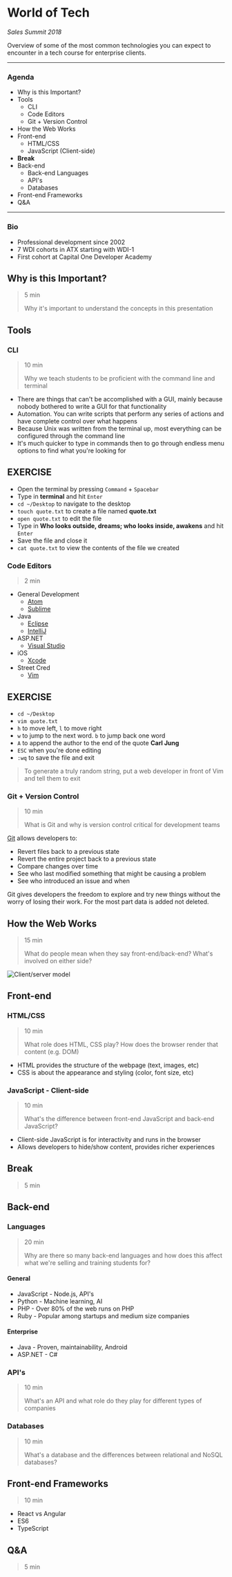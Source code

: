 # World of Tech

*Sales Summit 2018*

Overview of some of the most common technologies you can expect to encounter in a tech course for enterprise clients.

--- 

### Agenda 

- Why is this Important?
- Tools
  - CLI
  - Code Editors
  - Git + Version Control 
- How the Web Works
- Front-end
  - HTML/CSS
  - JavaScript (Client-side)
- **Break**
- Back-end
  - Back-end Languages
  - API's
  - Databases
- Front-end Frameworks
- Q&A

---

### Bio 

- Professional development since 2002
- 7 WDI cohorts in ATX starting with WDI-1
- First cohort at Capital One Developer Academy  

## Why is this Important?
> 5 min
> 
> Why it's important to understand the concepts in this presentation

## Tools 

### CLI 
> 10 min 
> 
> Why we teach students to be proficient with the command line and terminal

- There are things that can't be accomplished with a GUI, mainly because nobody bothered to write a GUI for that functionality
- Automation. You can write scripts that perform any series of actions and have complete control over what happens
- Because Unix was written from the terminal up, most everything can be configured through the command line
- It's much quicker to type in commands then to go through endless menu options to find what you're looking for

## EXERCISE

- Open the terminal by pressing `Command` + `Spacebar`
- Type in **terminal** and hit `Enter`
- `cd ~/Desktop` to navigate to the desktop
- `touch quote.txt` to create a file named **quote.txt**
- `open quote.txt` to edit the file
- Type in **Who looks outside, dreams; who looks inside, awakens** and hit `Enter`
- Save the file and close it
- `cat quote.txt` to view the contents of the file we created

### Code Editors 
> 2 min

- General Development 
	- [Atom](https://atom.io/)
	- [Sublime](https://www.sublimetext.com/)
- Java 
	- [Eclipse](https://www.eclipse.org/ide/)
	- [IntelliJ](https://www.jetbrains.com/idea/)
- ASP.NET
	- [Visual Studio](https://code.visualstudio.com/)
- iOS
	- [Xcode](https://developer.apple.com/xcode/)
- Street Cred
	- [Vim](http://www.vim.org/)

## EXERCISE

- `cd ~/Desktop`
- `vim quote.txt`
- `h` to move left, `l` to move right
- `w` to jump to the next word. `b` to jump back one word
- `A` to append the author to the end of the quote **Carl Jung**
- `ESC` when you're done editing
- `:wq` to save the file and exit

> To generate a truly random string, put a web developer in front of Vim and tell them to exit 

### Git + Version Control
> 10 min
> 
> What is Git and why is version control critical for development teams

[Git](https://git-scm.com/book/en/v2/Getting-Started-About-Version-Control) allows developers to:

- Revert files back to a previous state
- Revert the entire project back to a previous state
- Compare changes over time
- See who last modified something that might be causing a problem
- See who introduced an issue and when

Git gives developers the freedom to explore and try new things without the worry of losing their work. For the most part data is added not deleted. 

## How the Web Works 
> 15 min
> 
> What do people mean when they say front-end/back-end? What's involved on either side?

![Client/server model](./assets/client_server.png)

## Front-end

### HTML/CSS 
> 10 min
> 
> What role does HTML, CSS play? How does the browser render that content (e.g. DOM)

- HTML provides the structure of the webpage (text, images, etc)
- CSS is about the appearance and styling (color, font size, etc)

### JavaScript - Client-side 
> 10 min
> 
> What's the difference between front-end JavaScript and back-end JavaScript? 

- Client-side JavaScript is for interactivity and runs in the browser
- Allows developers to hide/show content, provides richer experiences

## Break
> 5 min

## Back-end

### Languages 
> 20 min
> 
> Why are there so many back-end languages and how does this affect what we're selling and training students for? 

#### General

* JavaScript - Node.js, API's
* Python - Machine learning, AI
* PHP - Over 80% of the web runs on PHP
* Ruby - Popular among startups and medium size companies

#### Enterprise 

* Java - Proven, maintainability, Android
* ASP.NET - C#

### API's 
> 10 min
> 
> What's an API and what role do they play for different types of companies

### Databases 
> 10 min
> 
> What's a database and the differences between relational and NoSQL databases?

## Front-end Frameworks 
> 10 min

- React vs Angular
- ES6
- TypeScript

## Q&A
> 5 min

